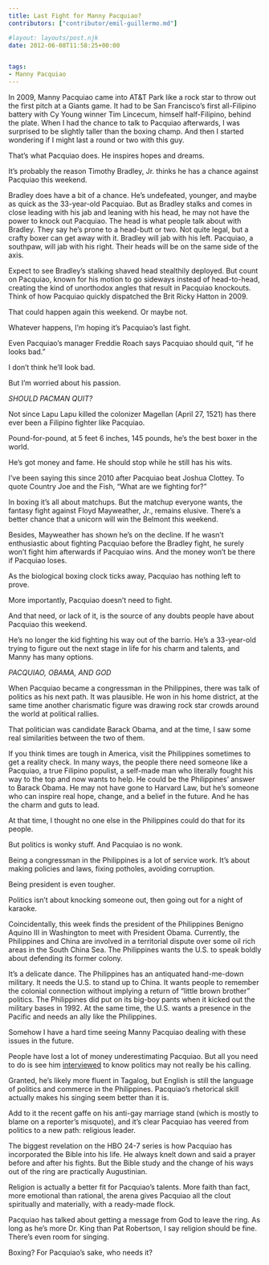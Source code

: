 ```yaml
---
title: Last Fight for Manny Pacquiao?
contributors: ["contributor/emil-guillermo.md"]

#layout: layouts/post.njk
date: 2012-06-08T11:58:25+00:00


tags:
- Manny Pacquiao
---
```


In 2009, Manny Pacquiao came into AT&T Park like a rock star to throw out the
first pitch at a Giants game. It had to be San Francisco’s first all-Filipino
battery with Cy Young winner Tim Lincecum, himself half-Filipino, behind the
plate. When I had the chance to talk to Pacquiao afterwards, I was surprised to
be slightly taller than the boxing champ. And then I started wondering if I
might last a round or two with this guy.

That’s what Pacquiao does. He inspires hopes and dreams.

It’s probably the reason Timothy Bradley, Jr. thinks he has a chance against
Pacquiao this weekend.

Bradley does have a bit of a chance. He’s undefeated, younger, and maybe as
quick as the 33-year-old Pacquiao. But as Bradley stalks and comes in close
leading with his jab and leaning with his head, he may not have the power to
knock out Pacquiao. The head is what people talk about with Bradley. They say
he’s prone to a head-butt or two. Not quite legal, but a crafty boxer can get
away with it. Bradley will jab with his left. Pacquiao, a southpaw, will jab
with his right. Their heads will be on the same side of the axis.

Expect to see Bradley’s stalking shaved head stealthily deployed. But count on
Pacquiao, known for his motion to go sideways instead of head-to-head, creating
the kind of unorthodox angles that result in Pacquiao knockouts. Think of how
Pacquiao quickly dispatched the Brit Ricky Hatton in 2009.

That could happen again this weekend. Or maybe not.

Whatever happens, I’m hoping it’s Pacquiao’s last fight.

Even Pacquiao’s manager Freddie Roach says Pacquiao should quit, “if he looks
bad.”

I don’t think he’ll look bad.

But I’m worried about his passion.

_SHOULD PACMAN QUIT?_

Not since Lapu Lapu killed the colonizer Magellan (April 27, 1521) has there
ever been a Filipino fighter like Pacquiao.

Pound-for-pound, at 5 feet 6 inches, 145 pounds, he’s the best boxer in the
world.

He’s got money and fame. He should stop while he still has his wits.

I’ve been saying this since 2010 after Pacquiao beat Joshua Clottey. To quote
Country Joe and the Fish, “What are we fighting for?”

In boxing it’s all about matchups. But the matchup everyone wants, the fantasy
fight against Floyd Mayweather, Jr., remains elusive. There’s a better chance
that a unicorn will win the Belmont this weekend.

Besides, Mayweather has shown he’s on the decline. If he wasn’t enthusiastic
about fighting Pacquiao before the Bradley fight, he surely won’t fight him
afterwards if Pacquiao wins. And the money won’t be there if Pacquiao loses.

As the biological boxing clock ticks away, Pacquiao has nothing left to prove.

More importantly, Pacquiao doesn’t need to fight.

And that need, or lack of it, is the source of any doubts people have about
Pacquiao this weekend.

He’s no longer the kid fighting his way out of the barrio. He’s a 33-year-old
trying to figure out the next stage in life for his charm and talents, and Manny
has many options.

_PACQUIAO, OBAMA, AND GOD_

When Pacquiao became a congressman in the Philippines, there was talk of
politics as his next path. It was plausible. He won in his home district, at the
same time another charismatic figure was drawing rock star crowds around the
world at political rallies.

That politician was candidate Barack Obama, and at the time, I saw some real
similarities between the two of them.

If you think times are tough in America, visit the Philippines sometimes to get
a reality check. In many ways, the people there need someone like a Pacquiao, a
true Filipino populist, a self-made man who literally fought his way to the top
and now wants to help. He could be the Philippines’ answer to  Barack Obama. He
may not have gone to Harvard Law, but he’s someone who can inspire real hope,
change, and a belief in the future. And he has the charm and guts to lead.

At that time, I thought no one else in the Philippines could do that for its
people.

But politics is wonky stuff. And Pacquiao is no wonk.

Being a congressman in the Philippines is a lot of service work. It’s about
making policies and laws, fixing potholes, avoiding corruption.

Being president is even tougher.

Politics isn’t about knocking someone out, then going out for a night of
karaoke.

Coincidentally, this week finds the president of the Philippines Benigno Aquino
III in Washington to meet with President Obama. Currently, the Philippines and
China are involved in a territorial dispute over some oil rich areas in the
South China Sea. The Philippines wants the U.S. to speak boldly about defending
its former colony.

It’s a delicate dance. The Philippines has an antiquated hand-me-down military.
It needs the U.S. to stand up to China. It wants people to remember the colonial
connection without implying a return of “little brown brother” politics. The
Philippines did put on its big-boy pants when it kicked out the military bases
in 1992. At the same time, the U.S. wants a presence in the Pacific and needs an
ally like the Philippines.

Somehow I have a hard time seeing Manny Pacquiao dealing with these issues in
the future.

People have lost a lot of money underestimating Pacquiao. But all you need to do
is see him [interviewed][1] to know politics may not really be his calling.

Granted, he’s likely more fluent in Tagalog, but English is still the language
of politics and commerce in the Philippines. Pacquiao’s rhetorical skill
actually makes his singing seem better than it is.

Add to it the recent gaffe on his anti-gay marriage stand (which is mostly to
blame on a reporter’s misquote), and it’s clear Pacquiao has veered from
politics to a new path: religious leader.

The biggest revelation on the HBO 24-7 series is how Pacquiao has incorporated
the Bible into his life. He always knelt down and said a prayer before and after
his fights. But the Bible study and the change of his ways out of the ring are
practically Augustinian.

Religion is actually a better fit for Pacquiao’s talents. More faith than fact,
more emotional than rational, the arena gives Pacquiao all the clout spiritually
and materially, with a ready-made flock.

Pacquiao has talked about getting a message from God to leave the ring. As long
as he’s more Dr. King than Pat Robertson, I say religion should be fine. There’s
even room for singing.

Boxing? For Pacquiao’s sake, who needs it?

[1]: https://globalpublicsquare.blogs.cnn.com/2012/06/01/where-boxing-and-politics-intersect/
